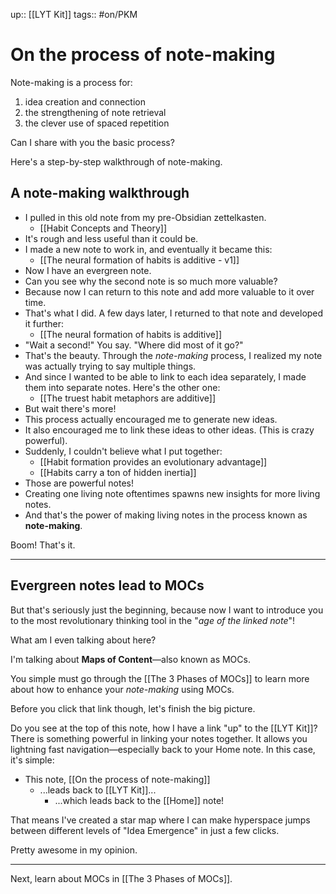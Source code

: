 up:: [[LYT Kit]]
tags:: #on/PKM 

# On the process of note-making
Note-making is a process for:
 
 1. idea creation and connection
 2. the strengthening of note retrieval
 3. the clever use of spaced repetition

Can I share with you the basic process?

Here's a step-by-step walkthrough of note-making.

## A note-making walkthrough
- I pulled in this old note from my pre-Obsidian zettelkasten. 
	- [[Habit Concepts and Theory]]
- It's rough and less useful than it could be.
- I made a new note to work in, and eventually it became this:
	- [[The neural formation of habits is additive - v1]]
- Now I have an evergreen note.
- Can you see why the second note is so much more valuable?
- Because now I can return to this note and add more valuable to it over time. 
- That's what I did. A few days later, I returned to that note and developed it further:
	- [[The neural formation of habits is additive]]
- "Wait a second!" You say. "Where did most of it go?"
- That's the beauty. Through the *note-making* process, I realized my note was actually trying to say multiple things. 
- And since I wanted to be able to link to each idea separately, I made them into separate notes. Here's the other one:
	- [[The truest habit metaphors are additive]]
- But wait there's more! 
- This process actually encouraged me to generate new ideas.
- It also encouraged me to link these ideas to other ideas. (This is crazy powerful). 
- Suddenly, I couldn't believe what I put together:
	- [[Habit formation provides an evolutionary advantage]]
	- [[Habits carry a ton of hidden inertia]]
- Those are powerful notes!
- Creating one living note oftentimes spawns new insights for more living notes.
- And that's the power of making living notes in the process known as **note-making**.

Boom! That's it. 

---

## Evergreen notes lead to MOCs
But that's seriously just the beginning, because now I want to introduce you to the most revolutionary thinking tool in the "*age of the linked note*"!

What am I even talking about here?  

I'm talking about **Maps of Content**—also known as MOCs.

You simple must go through the [[The 3 Phases of MOCs]] to learn more about how to enhance your *note-making* using MOCs.

Before you click that link though, let's finish the big picture. 

Do you see at the top of this note, how I have a link "up" to the [[LYT Kit]]? There is something powerful in linking your notes together. It allows you lightning fast navigation—especially back to your Home note. In this case, it's simple:

- This note, [[On the process of note-making]]
	- ...leads back to [[LYT Kit]]...
		- ...which leads back to the [[Home]] note!

That means I've created a star map where I can make hyperspace jumps between different levels of "Idea Emergence" in just a few clicks.

Pretty awesome in my opinion.

---

Next, learn about MOCs in [[The 3 Phases of MOCs]].

